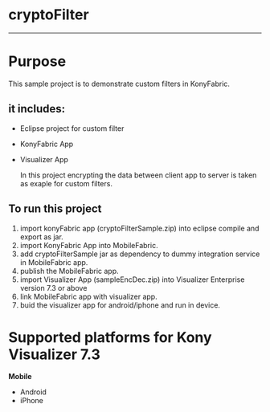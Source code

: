 # cryptoFilter
------------------------------
# Purpose
This sample project is to demonstrate custom filters in KonyFabric.

it includes:
------------------------------
* Eclipse project for custom filter
* KonyFabric App 
* Visualizer App

	In this project encrypting the data between client app to server is taken as exaple for custom filters.
	
**To run this project**
-----------------------------
1. import konyFabric app (cryptoFilterSample.zip) into eclipse compile and export as jar.
2. import KonyFabric App into MobileFabric.
3. add cryptoFilterSample jar as dependency to dummy integration service in MobileFabric app.
4. publish the MobileFabric app.
5. import Visualizer App (sampleEncDec.zip) into Visualizer Enterprise version 7.3 or above
6. link MobileFabric app with visualizer app.
7. buid the visualizer app for android/iphone and run in device.

# Supported platforms for Kony Visualizer 7.3
**Mobile**
 * Android
 * iPhone
